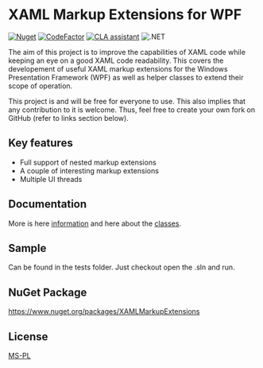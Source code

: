 # XAML Markup Extensions for WPF

[![Nuget](https://img.shields.io/nuget/v/XAMLMarkupExtensions.svg)](https://www.nuget.org/packages/XAMLMarkupExtensions)
[![CodeFactor](https://www.codefactor.io/repository/github/xamlmarkupextensions/xamlmarkupextensions/badge/master)](https://www.codefactor.io/repository/github/xamlmarkupextensions/xamlmarkupextensions/overview/master)
[![CLA assistant](https://cla-assistant.io/readme/badge/XAMLMarkupExtensions/XAMLMarkupExtensions)](https://cla-assistant.io/XAMLMarkupExtensions/XAMLMarkupExtensions)
![.NET](https://github.com/XAMLMarkupExtensions/XAMLMarkupExtensions/workflows/.NET/badge.svg)

The aim of this project is to improve the capabilities of XAML code while keeping an eye on a good XAML code readability. This covers the developement of useful XAML markup extensions for the Windows Presentation Framework (WPF) as well as helper classes to extend their scope of operation.

This project is and will be free for everyone to use. This also implies that any contribution to it is welcome. Thus, feel free to create your own fork on GitHub (refer to links section below).

## Key features

* Full support of nested markup extensions
* A couple of interesting markup extensions
* Multiple UI threads

## Documentation

More is here [information](docs/content.md) and here about the [classes](docs/classes.md).

## Sample

Can be found in the tests folder. Just checkout open the .sln and run.

## NuGet Package

https://www.nuget.org/packages/XAMLMarkupExtensions

## License

[MS-PL](https://github.com/konne/XAMLMarkupExtensions/blob/master/LICENSE)
